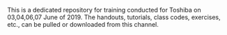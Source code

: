 This is a dedicated repository for training conducted for Toshiba on 03,04,06,07 June of 2019. The handouts, tutorials, class codes, exercises, etc., can be pulled or downloaded from this channel.
